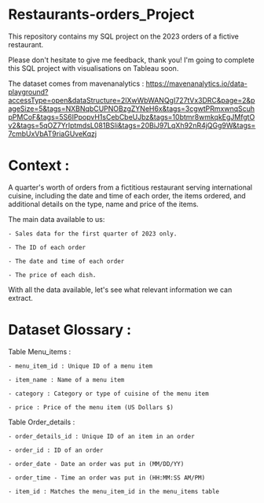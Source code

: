 # Restaurants-orders_Project

This repository contains my SQL project on the 2023 orders of a fictive restaurant.

Please don't hesitate to give me feedback, thank you! 
I'm going to complete this SQL project with visualisations on Tableau soon.

The dataset comes from mavenanalytics : https://mavenanalytics.io/data-playground?accessType=open&dataStructure=2lXwWbWANQgI727tVx3DRC&page=2&pageSize=5&tags=NXBNqbCUPNOBzgZYNeH6x&tags=3cgwtPRmxwnqScuhpPMCoF&tags=5S6IPpopvH1sCebCbeUJbz&tags=10btmr8wmkqkEgJMfgtOv2&tags=5qOZ7YrIptmdsL081BSli&tags=20BiJ97LqXh92nR4jQGg9W&tags=7cmbUxVbAT9riaGUveKqzj

# Context : 

A quarter's worth of orders from a fictitious restaurant serving international cuisine, including the date and time of each order, the items ordered, and additional details on the type, name and price of the items.

The main data available to us:

    - Sales data for the first quarter of 2023 only. 
    
    - The ID of each order
    
    - The date and time of each order 
    
    - The price of each dish.

With all the data available, let's see what relevant information we can extract. 

# Dataset Glossary : 

Table Menu_items : 

    - menu_item_id : Unique ID of a menu item
    
    - item_name : Name of a menu item
    
    - category : Category or type of cuisine of the menu item
    
    - price : Price of the menu item (US Dollars $)

Table Order_details :

    - order_details_id : Unique ID of an item in an order
    
    - order_id : ID of an order
    
    - order_date - Date an order was put in (MM/DD/YY)
    
    - order_time - Time an order was put in (HH:MM:SS AM/PM)
    
    - item_id : Matches the menu_item_id in the menu_items table
